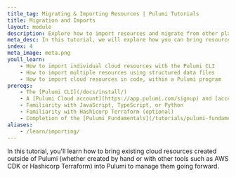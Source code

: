 ```yaml
---
title_tag: Migrating & Importing Resources | Pulumi Tutorials
title: Migration and Imports
layout: module
description: Explore how to import resources and migrate from other platforms to Pulumi.
meta_desc: In this tutorial, we will explore how you can bring resources created by other tools like CDK or Terraform into Pulumi.
index: 4
meta_image: meta.png
youll_learn:
    - How to import individual cloud resources with the Pulumi CLI
    - How to import multiple resources using structured data files
    - How to import cloud resources in code, within a Pulumi program
prereqs:
    - The [Pulumi CLI](/docs/install/)
    - A [Pulumi Cloud account](https://app.pulumi.com/signup) and [access token](/docs/pulumi-cloud/accounts#access-tokens)
    - Familiarity with JavaScript, TypeScript, or Python
    - Familiarity with Hashicorp Terraform (optional)
    - Completion of the [Pulumi Fundamentals](/tutorials/pulumi-fundamentals/) and [Building with Pulumi](/tutorials/pulumi-fundamentals/) tutorials, or practical experience with Pulumi.
aliases:
    - /learn/importing/
---
```


In this tutorial, you'll learn how to bring existing cloud resources created outside of Pulumi (whether created by hand or with other tools such as AWS CDK or Hashicorp Terraform) into Pulumi to manage them going forward.
